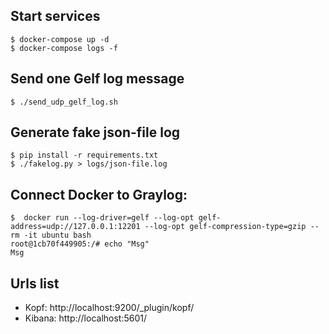 ## Start services

```
$ docker-compose up -d
$ docker-compose logs -f
```

## Send one Gelf log message

```
$ ./send_udp_gelf_log.sh
```


## Generate fake json-file log

```
$ pip install -r requirements.txt
$ ./fakelog.py > logs/json-file.log
```

## Connect Docker to Graylog:

```
$  docker run --log-driver=gelf --log-opt gelf-address=udp://127.0.0.1:12201 --log-opt gelf-compression-type=gzip --rm -it ubuntu bash
root@1cb70f449905:/# echo "Msg"
Msg
```


## Urls list

* Kopf: http://localhost:9200/_plugin/kopf/
* Kibana: http://localhost:5601/


